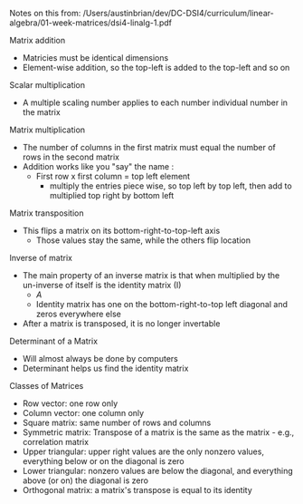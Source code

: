 Notes on this from: /Users/austinbrian/dev/DC-DSI4/curriculum/linear-algebra/01-week-matrices/dsi4-linalg-1.pdf

Matrix addition
* Matricies must be identical dimensions
* Element-wise addition, so the top-left is added to the top-left and so on

Scalar multiplication
* A multiple scaling number applies to each number individual number in the matrix

Matrix multiplication
* The number of columns in the first matrix must equal the number of rows in the second matrix
* Addition works like you "say" the name :
  * First row x first column = top left element
    * multiply the entries piece wise, so top left by top left, then add to multiplied top right by bottom left

Matrix transposition
* This flips a matrix on its bottom-right-to-top-left axis
  * Those values stay the same, while the others flip location

Inverse of matrix
* The main property of an inverse matrix is that when multiplied by the un-inverse of itself is the identity matrix (I)
  * $A$
  * Identity matrix has one on the bottom-right-to-top left diagonal and zeros everywhere else
* After a matrix is transposed, it is no longer invertable

Determinant of a Matrix
* Will almost always be done by computers
* Determinant helps us find the identity matrix

Classes of Matrices
* Row vector: one row only
* Column vector: one column only
* Square matrix: same number of rows and columns
* Symmetric matrix: Transpose of a matrix is the same as the matrix - e.g., correlation matrix
* Upper triangular: upper right values are the only nonzero values, everything below or on the diagonal is zero
* Lower triangular: nonzero values are below the diagonal, and everything above (or on) the diagonal is zero
* Orthogonal matrix: a matrix's transpose is equal to its identity
